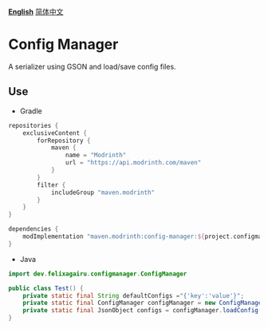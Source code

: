 **[English](/README.md)** [简体中文](README-zh_cn.md)
# Config Manager
A serializer using GSON and load/save config files.

## Use
- Gradle
```groovy
repositories {
    exclusiveContent {
        forRepository {
            maven {
                name = "Modrinth"
                url = "https://api.modrinth.com/maven"
            }
        }
        filter {
            includeGroup "maven.modrinth"
        }
    }
}

dependencies {
    modImplementation "maven.modrinth:config-manager:${project.configmanager_version}"
}
```
- Java
```java
import dev.felixagairu.configmanager.ConfigManager

public class Test() {
	private static final String defaultConfigs ="{'key':'value'}";
	private static final ConfigManager configManager = new ConfigManager("modid.json", defaultConfigs);
	private static final JsonObject configs = configManager.loadConfig();
}
```

